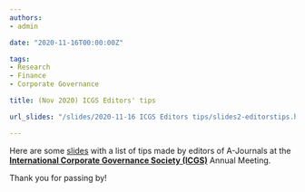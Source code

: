```yaml
---
authors:
- admin

date: "2020-11-16T00:00:00Z"

tags: 
- Research
- Finance
- Corporate Governance

title: (Nov 2020) ICGS Editors' tips

url_slides: "/slides/2020-11-16 ICGS Editors tips/slides2-editorstips.html"

---
```


<!-- https://raw.githubusercontent.com/yihui/blogdown-static/master/content/_index.md -->

Here are some [slides](/slides/slides2-editorstips.html) with a list of tips made by editors of A-Journals at the [**International Corporate Governance Society (ICGS)**](https://icgsociety.org/) Annual Meeting.


Thank you for passing by!
